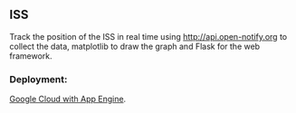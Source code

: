 ## ISS

Track the position of the ISS in real time using http://api.open-notify.org to collect the data, matplotlib to draw the graph and Flask for the web framework.

### Deployment:

[Google Cloud with App Engine](https://iss-dot-lklv-project.uc.r.appspot.com/).
